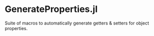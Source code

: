 # GenerateProperties.jl
Suite of macros to automatically generate getters &amp; setters for object properties.
